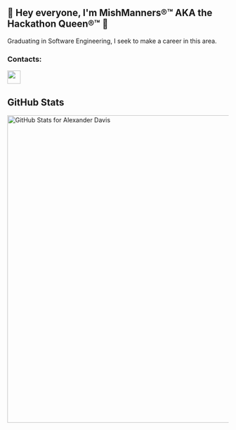 ## 👋 Hey everyone, I'm MishManners®™ AKA the Hackathon Queen®™ 👋

Graduating in Software Engineering, I seek to make a career in this area.

### Contacts:
<p align="left">
<a href="https://www.linkedin.com/in/alexander-davis-2669191b9/" target="blank"><img align="center" src="https://github.com/mishmanners/MishManners/blob/master/socials/transparent-Linkedin-logo-icon.png" alt="" height="30" /></a>
</p>

## GitHub Stats

<img src="https://github-readme-stats.vercel.app/api?username=shunny2&theme=midnight-purple&show_icons=true" alt="GitHub Stats for Alexander Davis" width="700"/>

<!--
**shunny2/shunny2** is a ✨ _special_ ✨ repository because its `README.md` (this file) appears on your GitHub profile.

Here are some ideas to get you started:

- 🔭 I’m currently working on ...
- 🌱 I’m currently learning ...
- 👯 I’m looking to collaborate on ...
- 🤔 I’m looking for help with ...
- 💬 Ask me about ...
- 📫 How to reach me: ...
- 😄 Pronouns: ...
- ⚡ Fun fact: ...
-->
